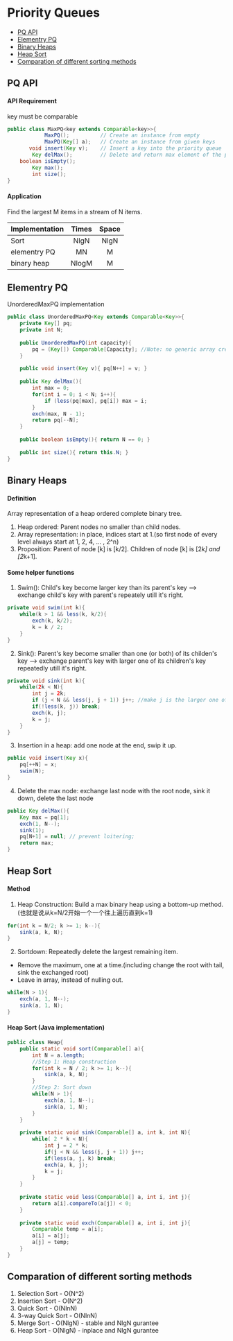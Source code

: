 # Priority Queues
* [PQ API](#pq-api)
* [Elementry PQ](#elementry-pq)
* [Binary Heaps](#binary-heaps)
* [Heap Sort](#heap-sort)
* [Comparation of different sorting methods](#comparation-of-different-sorting-methods)
## PQ API
#### API Requirement
key must be comparable
```java
public class MaxPQ<key extends Comparable<key>>{
            MaxPQ();          // Create an instance from empty
            MaxPQ(Key[] a);   // Create an instance from given keys 
       void insert(Key v);    // Insert a key into the priority queue
        Key delMax();         // Delete and return max element of the priority queue
    boolean isEmpty();        
        Key max();
        int size();
}
```
#### Application 
Find the largest M items in a stream of N items.

| Implementation | Times   | Space |
|:---------------|:-------:|:-----:|
|Sort            | NlgN    | NlgN  |
|elementry PQ    | MN      | M     | 
|binary heap     | NlogM   | M     | 

## Elementry PQ
UnorderedMaxPQ implementation
```java
public class UnorderedMaxPQ<Key extends Comparable<Key>>{
    private Key[] pq;
    private int N;
    
    public UnorderedMaxPQ(int capacity){
        pq = (Key[]) Comparable[Capacity]; //Note: no generic array creation
    }
    
    public void insert(Key v){ pq[N++] = v; }
    
    public Key delMax(){
        int max = 0;
        for(int i = 0; i < N; i++){
            if (less(pq[max], pq[i]) max = i;
        }
        exch(max, N - 1);
        return pq[--N];
    }
    
    public boolean isEmpty(){ return N == 0; }
    
    public int size(){ return this.N; }
}
```
## Binary Heaps
#### Definition
Array representation of a heap ordered complete binary tree.
1. Heap ordered: Parent nodes no smaller than child nodes.
2. Array representation: in place, indices start at 1.(so first node of every level always start at 1, 2, 4, ... , 2^n)
3. Proposition: Parent of node [k] is [k/2]. Children of node [k] is [2*k] and [2*k+1].
#### Some helper functions
1. Swim(): Child's key become larger key than its parent's key --> exchange child's key with parent's repeately utill it's right.
```java
private void swim(int k){
    while(k > 1 && less(k, k/2){
        exch(k, k/2);
        k = k / 2;
    }
}
```
2. Sink(): Parent's key become smaller than one (or both) of its childen's key --> exchange parent's key with larger one of its children's key repeatedly utill it's right.
```java
private void sink(int k){
    while(2k < N){
        int j = 2k;
        if (j < N && less(j, j + 1)) j++; //make j is the larger one of its children's key
        if(!less(k, j)) break;
        exch(k, j);
        k = j;
    }
}
```
3. Insertion in a heap: add one node at the end, swip it up.
```java
public void insert(Key x){
    pq[++N] = x;
    swim(N);
}
```
4. Delete the max node: exchange last node with the root node, sink it down, delete the last node
```java
public Key delMax(){
    Key max = pq[1];
    exch(1, N--);
    sink(1);
    pq[N+1] = null; // prevent loitering;
    return max;
}
```
## Heap Sort
#### Method
1. Heap Construction: Build a max binary heap using a bottom-up method.(也就是说从k=N/2开始一个一个往上遍历直到k=1)
```java
for(int k = N/2; k >= 1; k--){
    sink(a, k, N);
}
```
2. Sortdown: Repeatedly delete the largest remaining item.
- Remove the maximum, one at a time.(including change the root with tail, sink the exchanged root)
- Leave in array, instead of nulling out.
```java
while(N > 1){
    exch(a, 1, N--);
    sink(a, 1, N);
}
```
#### Heap Sort (Java implementation)
```java
public class Heap{
    public static void sort(Comparable[] a){
        int N = a.length;
        //Step 1: Heap construction
        for(int k = N / 2; k >= 1; k--){
            sink(a, k, N);
        }
        //Step 2: Sort down
        while(N > 1){
            exch(a, 1, N--);
            sink(a, 1, N);
        }
    }
    
    private static void sink(Comparable[] a, int k, int N){
        while( 2 * k < N){
            int j = 2 * k;
            if(j < N && less(j, j + 1)) j++;
            if(less(a, j, k) break;
            exch(a, k, j);
            k = j;
        }
    }
    
    private static void less(Comparable[] a, int i, int j){
        return a[i].compareTo(a[j]) < 0;
    }
    
    private static void exch(Comparable[] a, int i, int j){
        Comparable temp = a[i];
        a[i] = a[j];
        a[j] = temp;
    }
}
```
## Comparation of different sorting methods
1. Selection Sort - O(N^2)
2. Insertion Sort - O(N^2)
3. Quick Sort - O(NlnN)
4. 3-way Quick Sort - O(NlnN)
5. Merge Sort - O(NlgN) - stable and NlgN gurantee
6. Heap Sort - O(NlgN) - inplace and NlgN gurantee












